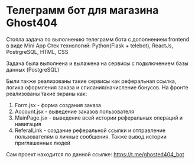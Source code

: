 <h1>Телеграмм бот для магазина Ghost404</h1>

Стояла задача по выполнению телеграмм бота с дополнением frontend в виде Mini App
Стек технологий: Python(Flask + telebot), ReactJs, PostrgreSQL, HTML, CSS

Задача была выполнена и вылажена на сервисы с подключением базы данных (PostgreSQL)

Были также реализованы такие сервисы как реферальная ссылка, логика оформления заказа и списания/начисление бонусов. На фронте реализованы такие экраны как:
1. Form.jsx - форма создания заказа
2. Account.jsx - выведение заказов пользователя
3. MainPage.jsx - выведение всей истории реферальных операций и навигация
4. ReferalLink - создание реферальной ссылки и отправление пользователям в личные сообщения. Также вывод истории приглашенных людей

Сам проект находится по данной ссылке: https://t.me/ghosted404_bot
